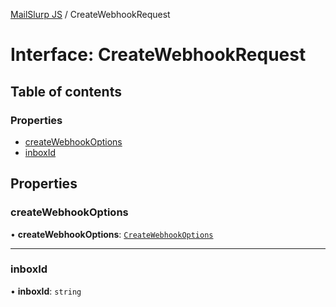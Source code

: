 [MailSlurp JS](../README.md) / CreateWebhookRequest

# Interface: CreateWebhookRequest

## Table of contents

### Properties

- [createWebhookOptions](CreateWebhookRequest.md#createwebhookoptions)
- [inboxId](CreateWebhookRequest.md#inboxid)

## Properties

### createWebhookOptions

• **createWebhookOptions**: [`CreateWebhookOptions`](CreateWebhookOptions.md)

___

### inboxId

• **inboxId**: `string`
